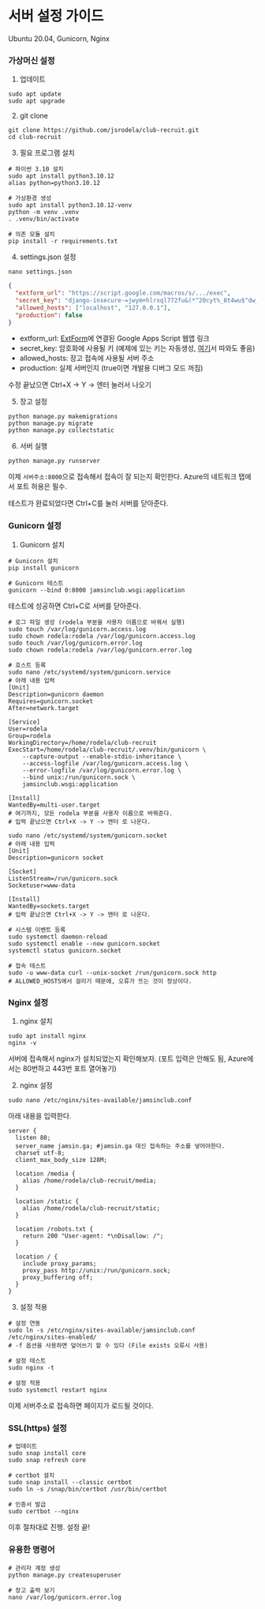 # 서버 설정 가이드

Ubuntu 20.04, Gunicorn, Nginx

### 가상머신 설정

1. 업데이트
```shell
sudo apt update
sudo apt upgrade
```

2. git clone
```shell
git clone https://github.com/jsrodela/club-recruit.git
cd club-recruit
```

3. 필요 프로그램 설치
```shell
# 파이썬 3.10 설치
sudo apt install python3.10.12
alias python=python3.10.12

# 가상환경 생성
sudo apt install python3.10.12-venv
python -m venv .venv
. .venv/bin/activate

# 의존 모듈 설치
pip install -r requirements.txt
```

4. settings.json 설정
```shell
nano settings.json
```
```json
{
  "extform_url": "https://script.google.com/macros/s/.../exec",
  "secret_key": "django-insecure-=jwym+hlrxql772fu&(*^20cyt%_8t4wu$^dw__v^ugbm*=+ha",
  "allowed_hosts": ["localhost", "127.0.0.1"],
  "production": false
}
```
* extform_url: [ExtForm](https://github.com/ExtForm/ExtForm)에 연결된 Google Apps Script 웹앱 링크
* secret_key: 암호화에 사용될 키 (예제에 있는 키는 자동생성, [여기](https://randomkeygen.com/)서 따와도 좋음)
* allowed_hosts: 장고 접속에 사용될 서버 주소
* production: 실제 서버인지 (true이면 개발용 디버그 모드 꺼짐)

수정 끝났으면 Ctrl+X -> Y -> 엔터 눌러서 나오기

5. 장고 설정
```shell
python manage.py makemigrations
python manage.py migrate
python manage.py collectstatic
```

6. 서버 실행
```shell
python manage.py runserver
```
이제 `서버주소:8000`으로 접속해서 접속이 잘 되는지 확인한다. Azure의 네트워크 탭에서 포트 허용은 필수.

테스트가 완료되었다면 Ctrl+C를 눌러 서버를 닫아준다.

### Gunicorn 설정

1. Gunicorn 설치
```shell
# Gunicorn 설치
pip install gunicorn

# Gunicorn 테스트
gunicorn --bind 0:8000 jamsinclub.wsgi:application
````
테스트에 성공하면 Ctrl+C로 서버를 닫아준다.


```shell
# 로그 파일 생성 (rodela 부분을 사용자 이름으로 바꿔서 실행)
sudo touch /var/log/gunicorn.access.log
sudo chown rodela:rodela /var/log/gunicorn.access.log
sudo touch /var/log/gunicorn.error.log
sudo chown rodela:rodela /var/log/gunicorn.error.log

# 호스트 등록
sudo nano /etc/systemd/system/gunicorn.service
# 아래 내용 입력
[Unit]
Description=gunicorn daemon
Requires=gunicorn.socket
After=network.target

[Service]
User=rodela
Group=rodela
WorkingDirectory=/home/rodela/club-recruit
ExecStart=/home/rodela/club-recruit/.venv/bin/gunicorn \
    --capture-output --enable-stdio-inheritance \
    --access-logfile /var/log/gunicorn.access.log \
    --error-logfile /var/log/gunicorn.error.log \
    --bind unix:/run/gunicorn.sock \
    jamsinclub.wsgi:application
    
[Install]
WantedBy=multi-user.target
# 여기까지, 모든 rodela 부분을 사용자 이름으로 바꿔준다.
# 입력 끝났으면 Ctrl+X -> Y -> 엔터 로 나온다.

sudo nano /etc/systemd/system/gunicorn.socket
# 아래 내용 입력
[Unit]
Description=gunicorn socket

[Socket]
ListenStream=/run/gunicorn.sock
Socketuser=www-data

[Install]
WantedBy=sockets.target
# 입력 끝났으면 Ctrl+X -> Y -> 엔터 로 나온다.

# 시스템 이벤트 등록
sudo systemctl daemon-reload
sudo systemctl enable --now gunicorn.socket
systemctl status gunicorn.socket

# 접속 테스트
sudo -u www-data curl --unix-socket /run/gunicorn.sock http
# ALLOWED_HOSTS에서 걸리기 때문에, 오류가 뜨는 것이 정상이다.
```

### Nginx 설정

1. nginx 설치
```shell
sudo apt install nginx
nginx -v
```
서버에 접속해서 nginx가 설치되었는지 확인해보자. (포트 입력은 안해도 됨, Azure에서는 80번하고 443번 포트 열어놓기)

2. nginx 설정
```shell
sudo nano /etc/nginx/sites-available/jamsinclub.conf
```
아래 내용을 입력한다.
```
server {
  listen 80;
  server_name jamsin.ga; #jamsin.ga 대신 접속하는 주소를 넣어야한다.
  charset utf-8;
  client_max_body_size 128M;

  location /media {
    alias /home/rodela/club-recruit/media;
  }

  location /static {
    alias /home/rodela/club-recruit/static;
  }

  location /robots.txt {
    return 200 "User-agent: *\nDisallow: /";
  }

  location / {
    include proxy_params;
    proxy_pass http://unix:/run/gunicorn.sock;
    proxy_buffering off;
  }
}
```

3. 설정 적용
```shell
# 설정 연동
sudo ln -s /etc/nginx/sites-available/jamsinclub.conf /etc/nginx/sites-enabled/
# -f 옵션을 사용하면 덮어쓰기 할 수 있다 (File exists 오류시 사용)

# 설정 테스트
sudo nginx -t

# 설정 적용
sudo systemctl restart nginx
```
이제 서버주소로 접속하면 페이지가 로드될 것이다.

### SSL(https) 설정
```shell
# 업데이트
sudo snap install core
sudo snap refresh core

# certbot 설치
sudo snap install --classic certbot
sudo ln -s /snap/bin/certbot /usr/bin/certbot

# 인증서 발급
sudo certbot --nginx
```
이후 절차대로 진행. 설정 끝!

### 유용한 명령어
```shell
# 관리자 계정 생성
python manage.py createsuperuser

# 장고 출력 보기
nano /var/log/gunicorn.error.log
```
